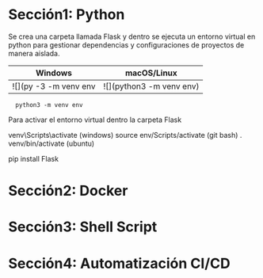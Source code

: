 # Sección1: Python

Se crea una carpeta llamada Flask y dentro se ejecuta un entorno virtual en python para gestionar dependencias y configuraciones de proyectos de manera aislada.

Windows             |  macOS/Linux
:-------------------------:|:-------------------------:
![](py -3 -m venv env   |  ![](python3 -m venv env)

      python3 -m venv env

Para activar el entorno virtual dentro la carpeta Flask

venv\Scripts\activate (windows)   source env/Scripts/activate  (git bash)   . venv/bin/activate (ubuntu)
 
pip install Flask


# Sección2: Docker

# Sección3: Shell Script

# Sección4: Automatización CI/CD

